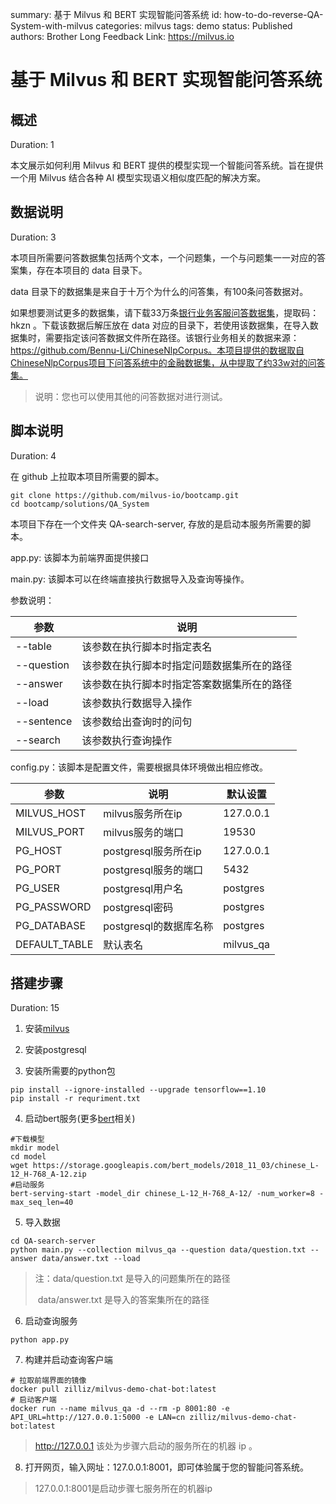 summary: 基于 Milvus 和 BERT 实现智能问答系统
id: how-to-do-reverse-QA-System-with-milvus
categories: milvus
tags: demo
status: Published
authors: Brother Long
Feedback Link: https://milvus.io

# 基于 Milvus 和 BERT 实现智能问答系统

## 概述

Duration: 1

本文展示如何利用 Milvus 和 BERT 提供的模型实现一个智能问答系统。旨在提供一个用 Milvus 结合各种 AI 模型实现语义相似度匹配的解决方案。

## 数据说明

Duration: 3

本项目所需要问答数据集包括两个文本，一个问题集，一个与问题集一一对应的答案集，存在本项目的 data 目录下。

data 目录下的数据集是来自于十万个为什么的问答集，有100条问答数据对。

如果想要测试更多的数据集，请下载33万条[银行业务客服问答数据集](https://pan.baidu.com/s/1g-vMh05sDRv1EBZN6X7Qxw)，提取码：hkzn 。下载该数据后解压放在 data 对应的目录下，若使用该数据集，在导入数据集时，需要指定该问答数据文件所在路径。该银行业务相关的数据来源：https://github.com/Bennu-Li/ChineseNlpCorpus。本项目提供的数据取自ChineseNlpCorpus项目下问答系统中的金融数据集，从中提取了约33w对的问答集。

> 说明：您也可以使用其他的问答数据对进行测试。

## 脚本说明

Duration: 4

在 github 上拉取本项目所需要的脚本。

```shell
git clone https://github.com/milvus-io/bootcamp.git
cd bootcamp/solutions/QA_System
```

本项目下存在一个文件夹 QA-search-server, 存放的是启动本服务所需要的脚本。

app.py: 该脚本为前端界面提供接口

main.py: 该脚本可以在终端直接执行数据导入及查询等操作。

参数说明：

| 参数       | 说明                                       |
| ---------- | ------------------------------------------ |
| --table    | 该参数在执行脚本时指定表名                 |
| --question | 该参数在执行脚本时指定问题数据集所在的路径 |
| --answer   | 该参数在执行脚本时指定答案数据集所在的路径 |
| --load     | 该参数执行数据导入操作                     |
| --sentence | 该参数给出查询时的问句                     |
| --search   | 该参数执行查询操作                         |

config.py：该脚本是配置文件，需要根据具体环境做出相应修改。

| 参数          | 说明                   | 默认设置  |
| ------------- | ---------------------- | --------- |
| MILVUS_HOST   | milvus服务所在ip       | 127.0.0.1 |
| MILVUS_PORT   | milvus服务的端口       | 19530     |
| PG_HOST       | postgresql服务所在ip   | 127.0.0.1 |
| PG_PORT       | postgresql服务的端口   | 5432      |
| PG_USER       | postgresql用户名       | postgres  |
| PG_PASSWORD   | postgresql密码         | postgres  |
| PG_DATABASE   | postgresql的数据库名称 | postgres  |
| DEFAULT_TABLE | 默认表名               | milvus_qa |

## 搭建步骤

Duration: 15

1. 安装[milvus](https://milvus.io/cn/docs/v0.10.0/guides/get_started/install_milvus/cpu_milvus_docker.md)

2. 安装postgresql

3. 安装所需要的python包

```shell
pip install --ignore-installed --upgrade tensorflow==1.10
pip install -r requriment.txt
```

4. 启动bert服务(更多[bert](https://github.com/hanxiao/bert-as-service#building-a-qa-semantic-search-engine-in-3-minutes)相关)

```shell
#下载模型
mkdir model
cd model
wget https://storage.googleapis.com/bert_models/2018_11_03/chinese_L-12_H-768_A-12.zip
#启动服务
bert-serving-start -model_dir chinese_L-12_H-768_A-12/ -num_worker=8 -max_seq_len=40
```

5. 导入数据

```shell
cd QA-search-server
python main.py --collection milvus_qa --question data/question.txt --answer data/answer.txt --load
```

> 注：data/question.txt 是导入的问题集所在的路径
>
> ​        data/answer.txt 是导入的答案集所在的路径

6. 启动查询服务

```shell
python app.py
```

7. 构建并启动查询客户端

```shell
# 拉取前端界面的镜像
docker pull zilliz/milvus-demo-chat-bot:latest
# 启动客户端
docker run --name milvus_qa -d --rm -p 8001:80 -e API_URL=http://127.0.0.1:5000 -e LAN=cn zilliz/milvus-demo-chat-bot:latest
```

> http://127.0.0.1 该处为步骤六启动的服务所在的机器 ip 。

8. 打开网页，输入网址：127.0.0.1:8001，即可体验属于您的智能问答系统。

> 127.0.0.1:8001是启动步骤七服务所在的机器ip
